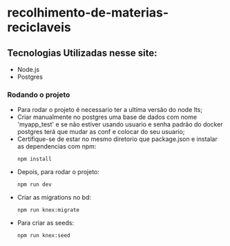 # recolhimento-de-materias-reciclaveis
## Tecnologias Utilizadas nesse site:
- Node.js
- Postgres
### Rodando o projeto 
- Para rodar o projeto é necessario ter a ultima versão do node lts;
- Criar manualmente no postgres uma base de dados com nome 'myapp_test' e se não estiver usando usuario e senha padrão do docker postgres terá que mudar as conf e colocar do seu usuario;
- Certifique-se de estar no mesmo diretorio que package.json e instalar as dependencias com npm:
  ```
  npm install
  ```
- Depois, para rodar o projeto:
  ```
  npm run dev
  ```
- Criar as migrations no bd:
  ```
  npm run knex:migrate
  ```
- Para criar as seeds:
  ```
  npm run knex:seed
  ```
